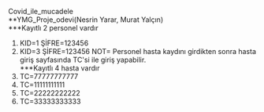 Covid_ile_mucadele <br>
**YMG_Proje_odevi(Nesrin Yarar, Murat Yalçın)<br>
***Kayıtlı 2 personel vardır<br>
1. KID=1 ŞİFRE=123456
2.  KID=3 ŞİFRE=123456
NOT= Personel hasta kaydını girdikten sonra hasta giriş sayfasında TC'si ile giriş yapabilir.<br>
***Kayıtlı 4 hasta vardır<br>
1. TC=77777777777
2. TC=11111111111
3. TC=22222222222
4. TC=33333333333
